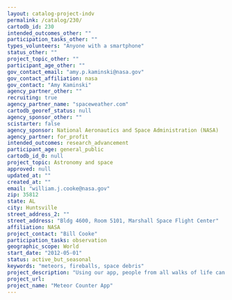```yaml
---
layout: catalog-project-indv
permalink: /catalog/230/
cartodb_id: 230
intended_outcomes_other: ""
participation_tasks_other: ""
types_volunteers: "Anyone with a smartphone"
status_other: ""
project_topic_other: ""
participant_age_other: ""
gov_contact_email: "amy.p.kaminski@nasa.gov"
gov_contact_affiliation: nasa
gov_contact: "Amy Kaminski"
agency_partner_other: ""
recruiting: true
agency_partner_name: "spaceweather.com"
cartodb_georef_status: null
agency_sponsor_other: ""
scistarter: false
agency_sponsor: National Aeronautics and Space Administration (NASA)
agency_partner: for_profit
intended_outcomes: research_advancement
participant_age: general_public
cartodb_id_0: null
project_topic: Astronomy and space
approved: null
updated_at: ""
created_at: ""
email: "william.j.cooke@nasa.gov"
zip: 35812
state: AL
city: Huntsville
street_address_2: ""
street_address: "Bldg 4600, Room 5101, Marshall Space Flight Center"
affiliation: NASA
project_contact: "Bill Cooke"
participation_tasks: observation
geographic_scope: World
start_date: "2012-05-01"
status: active_but_seasonal
keywords: "meteors, fireballs, space debris"
project_description: "Using our app, people from all walks of life can contribute to authentic NASA research.  The data will help us discover new meteor showers, pinpoint comet debris streams, and map the distribution of meteoroids around Earth's orbit."
project_url:
project_name: "Meteor Counter App"
---
```

